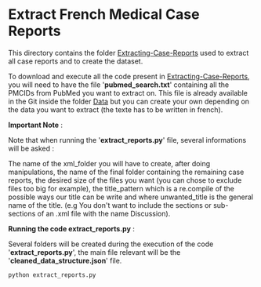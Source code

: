 # Extract French Medical Case Reports

This directory contains the folder [Extracting-Case-Reports](https://github.com/Benjamin-Poutout/MedReport-AI-Classifier/tree/main/1.PubMed/Extracting-Case-Reports) used to extract all case reports and to create the dataset.

To download and execute all the code present in [Extracting-Case-Reports](https://github.com/Benjamin-Poutout/MedReport-AI-Classifier/tree/main/1.PubMed/Extracting-Case-Reports), you will need to have the file '**pubmed_search.txt**' containing all the PMCIDs from PubMed you want to extract on. This file is already available in the Git inside the folder [Data](https://github.com/Benjamin-Poutout/MedReport-AI-Classifier/edit/main/2.Data) but you can create your own depending on the data you want to extract (the texte has to be written in french).

**Important Note** : 

Note that when running the '**extract_reports.py**' file, several informations will be asked : 

The name of the xml_folder you will have to create, after doing manipulations, the name of the final folder containing the remaining case reports, the desired size of the files you want (you can chose to exclude files too big for example), the title_pattern which is a re.compile of the possible ways our title can be write and where unwanted_title is the general name of the title. (e.g You don't want to include the sections or sub-sections of an .xml file with the name Discussion).

**Running the code extract_reports.py** : 

Several folders will be created during the execution of the code '**extract_reports.py**', the main file relevant will be the '**cleaned_data_structure.json**' file.

```bash
python extract_reports.py
```
